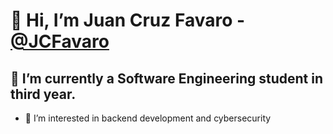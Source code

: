 # 👋 Hi, I’m Juan Cruz Favaro - [@JCFavaro](https://github.com/JCFavaro)

## 🌱 I’m currently a Software Engineering student in third year.

- 👀 I’m interested in backend development and cybersecurity
<!--- :telescope: I’m looking for my first work experience!
- 📫 How to reach me: **[send me a message in Linkedin](https://www.linkedin.com/in/juancruzfavaro/)** or send me an email! **juaanfavaro@gmail.com**-->
